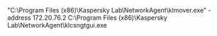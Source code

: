 "C:\Program Files (x86)\Kaspersky Lab\NetworkAgent\klmover.exe" -address 172.20.76.2
C:\Program Files (x86)\Kaspersky Lab\NetworkAgent\klcsngtgui.exe

